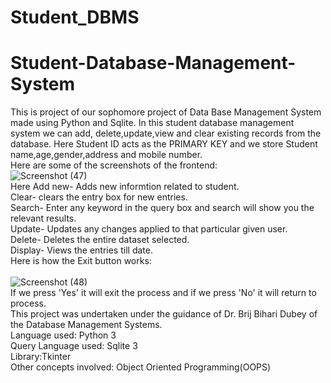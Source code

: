 # Student_DBMS
# Student-Database-Management-System
This is project of our sophomore project of Data Base Management System made using Python and Sqlite.
In this student database management system we can add, delete,update,view and clear existing records from the database.
Here Student ID acts as the PRIMARY KEY and we store Student name,age,gender,address and mobile number.<br />
Here are some of the screenshots of the frontend:
 <br />
![Screenshot (47)](https://user-images.githubusercontent.com/45651397/78636372-d96e5b00-78c5-11ea-93ee-c195c5b8ee9a.png)
 <br />
Here Add new- Adds new informtion related to student.<br />
Clear- clears the entry box for new entries.<br />
Search- Enter any keyword in the query box and search will show you the relevant results.<br />
Update- Updates any changes applied to that particular given user.<br />
Delete- Deletes the entire dataset selected.<br />
Display- Views the entries till date.<br />
Here is how the Exit button works:<br />
 <br />
![Screenshot (48)](https://user-images.githubusercontent.com/45651397/78637910-f7898a80-78c8-11ea-8f47-44dba9b0ae74.png)
 <br />
If we press 'Yes'  it will exit the process and if we press 'No' it will return to process.<br />
This project was undertaken under the guidance of Dr. Brij Bihari Dubey of the Database Management Systems.<br />
Language used: Python 3<br />
Query Language used: Sqlite 3<br />
Library:Tkinter<br />
Other concepts involved: Object Oriented Programming(OOPS)

